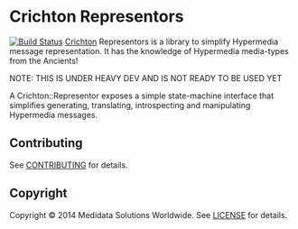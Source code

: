 # Crichton Representors
[![Build Status](https://travis-ci.org/mdsol/crichton-representors.svg)](https://travis-ci.org/mdsol/crichton-representors)
[Crichton][] Representors is a library to simplify Hypermedia message representation. It has the knowledge of Hypermedia
media-types from the Ancients!

NOTE: THIS IS UNDER HEAVY DEV AND IS NOT READY TO BE USED YET

A Crichton::Representor exposes a simple state-machine interface that simplifies generating, translating, introspecting
and manipulating Hypermedia messages.

## Contributing
See [CONTRIBUTING][] for details.

## Copyright
Copyright &copy; 2014 Medidata Solutions Worldwide. See [LICENSE][] for details.

[Crichton]: https://github.com/mdsol/crichton
[CONTRIBUTING]: https://github.com/mdsol/crichton/blob/develop/CONTRIBUTING.md
[Documentation]: http://rubydoc.info/github/mdsol/crichton-representors
[LICENSE]: LICENSE.md
